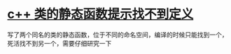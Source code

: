 # [c++ 类的静态函数提示找不到定义](https://github.com/wjwever/gitblog/issues/37)

写了两个同名的类的静态函数，位于不同的命名空间，编译的时候只能找到一个，死活找不到另一个，需要仔细研究一下